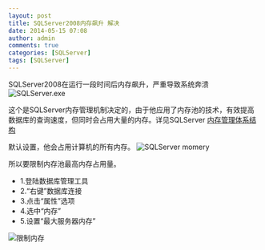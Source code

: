 ```yaml
---
layout: post
title: SQLServer2008内存飙升 解决
date: 2014-05-15 07:08
author: admin
comments: true
categories: [SQLServer]
tags: [SQLServer]
---
```


SQLServer2008在运行一段时间后内存飙升，严重导致系统奔溃
![SQLServer.exe](http://e.hiphotos.bdimg.com/album/s%3D550%3Bq%3D90%3Bc%3Dxiangce%2C100%2C100/sign=d7311b4cb0119313c343ffb555037dea/faf2b2119313b07e4ef285860ed7912396dd8cf5.jpg?referer=149d9678a5efce1bb33cfcfaecab&x=.jpg)

这个是SQLServer内存管理机制决定的，由于他应用了内存池的技术，有效提高数据库的查询速度，但同时会占用大量的内存。详见SQLServer 
<a href="http://technet.microsoft.com/zh-cn/library/cc280359(v=sql.105).aspx" target="blank">内存管理体系结构</a>

默认设置，他会占用计算机的所有内存。
![SQLServer momery](http://d.hiphotos.bdimg.com/album/s%3D550%3Bq%3D90%3Bc%3Dxiangce%2C100%2C100/sign=e29e6aad612762d0843ea4ba90d779c7/8b13632762d0f703dafd40520afa513d2797c5f5.jpg?referer=6e5f34942a34349b2d115ab523ab&x=.jpg)

所以要限制内存池最高内存占用量。

* 1.登陆数据库管理工具
* 2.“右键”数据库连接
* 3.点击“属性”选项
* 4.选中“内存”
* 5.设置“最大服务器内存”

![限制内存](http://d.hiphotos.bdimg.com/album/s%3D550%3Bq%3D90%3Bc%3Dxiangce%2C100%2C100/sign=e7ad6dae03e9390152028d3b4bd725da/8c1001e93901213f237a9b5256e736d12e2e95f7.jpg?referer=92573dea544e9258ff23b2ded3ad&x=.jpg)

 